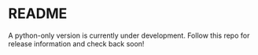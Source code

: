 # README

A python-only version is currently under development. Follow this repo for release information and check back soon!
